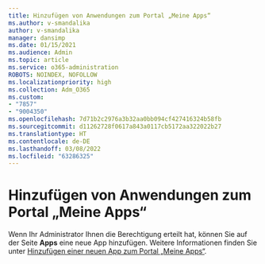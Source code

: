 ```yaml
---
title: Hinzufügen von Anwendungen zum Portal „Meine Apps“
ms.author: v-smandalika
author: v-smandalika
manager: dansimp
ms.date: 01/15/2021
ms.audience: Admin
ms.topic: article
ms.service: o365-administration
ROBOTS: NOINDEX, NOFOLLOW
ms.localizationpriority: high
ms.collection: Adm_O365
ms.custom:
- "7857"
- "9004350"
ms.openlocfilehash: 7d71b2c2976a3b32aa0bb094cf427416324b58fb
ms.sourcegitcommit: d11262728f0617a843a0117cb5172aa322022b27
ms.translationtype: HT
ms.contentlocale: de-DE
ms.lasthandoff: 03/08/2022
ms.locfileid: "63286325"
---
```

# <a name="adding-applications-to-the-myapps-portal"></a>Hinzufügen von Anwendungen zum Portal „Meine Apps“

Wenn Ihr Administrator Ihnen die Berechtigung erteilt hat, können Sie auf der Seite **Apps** eine neue App hinzufügen. Weitere Informationen finden Sie unter [Hinzufügen einer neuen App zum Portal „Meine Apps“](https://docs.microsoft.com/azure/active-directory/user-help/my-apps-portal-end-user-access#add-a-new-app-to-the-my-apps-portal).